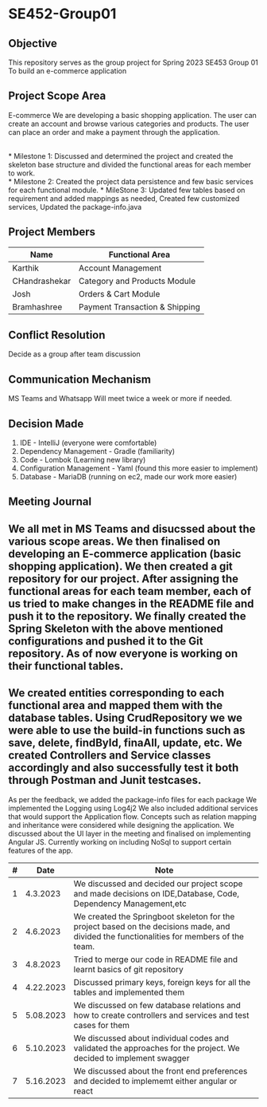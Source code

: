 # SE452-Group01

## Objective
This repository serves as the group project for Spring 2023 SE453 Group 01
To build an e-commerce application

**Project Scope Area**
---
E-commerce
We are developing a basic shopping application.
The user can create an account and browse various categories and products.
The user can place an order and make a payment through the application.

<br>
* Milestone 1: Discussed and determined the project and created the skeleton base structure and divided the functional areas for each member to work.<br />
* Milestone 2: Created the project data persistence and few basic services for each functional module.
* MileStone 3: Updated few tables based on requirement and added mappings as needed, Created few customized services, Updated the package-info.java

**Project Members**
---
| Name          | Functional Area                |
|---------------|--------------------------------|
| Karthik       | Account Management             |
| CHandrashekar | Category and Products Module   |
| Josh          | Orders & Cart Module           |
| Bramhashree   | Payment Transaction & Shipping |

**Conflict Resolution**
---
Decide as a group after team discussion

**Communication Mechanism**
---
MS Teams and Whatsapp 
Will meet twice a week or more if needed.

**Decision Made**
---
1. IDE - IntelliJ (everyone were comfortable)
2. Dependency Management - Gradle (familiarity)
3. Code - Lombok (Learning new library)
4. Configuration Management - Yaml (found this more easier to implement)
5. Database - MariaDB (running on ec2, made our work more easier)

**Meeting Journal**
---
We all met in MS Teams and disucssed about the various scope areas. 
We then finalised on developing an E-commerce application (basic shopping application).
We then created a git repository for our project.
After assigning the functional areas for each team member, each of us tried to make changes in the README file and push it to the repository.
We finally created the Spring Skeleton with the above mentioned configurations and pushed it to the Git repository.
As of now everyone is working on their functional tables.
---
We created entities corresponding to each functional area and mapped them with the database tables.
Using CrudRepository we we were able to use the build-in functions such as save, delete, findById, finaAll, update, etc.
We created Controllers and Service classes accordingly and also successfully test it both through Postman and Junit testcases.
---
As per the feedback, we added the package-info files for each package
We implemented the Logging using Log4j2
We also included additional services that would support the Application flow.
Concepts such as relation mapping and inheritance were considered while designing the application.
We discussed about the UI layer in the meeting and finalised on implementing Angular JS.
Currently working on including NoSql to support certain features of the app.

| #   | Date      | Note                                                                                                                                     |
|-----|-----------|------------------------------------------------------------------------------------------------------------------------------------------|
| 1   | 4.3.2023  | We discussed and decided our project scope and made decisions on IDE,Database, Code, Dependency Management,etc                           |
| 2   | 4.6.2023  | We created the Springboot skeleton for the project based on the decisions made, and divided the functionalities for members of the team. |
| 3   | 4.8.2023  | Tried to merge our code in README file and learnt basics of git repository                                                               |
| 4   | 4.22.2023 | Discussed primary keys, foreign keys for all the tables and implemented them                                                             |
| 5   | 5.08.2023 | We discussed on few database relations and how to create controllers and services and test cases for them                                |
| 6   | 5.10.2023 | We discussed about individual codes and validated the approaches for the project. We decided to implement swagger                        |
| 7   | 5.16.2023 | We discussed about the front end preferences and decided to implememt either angular or react                                            |



